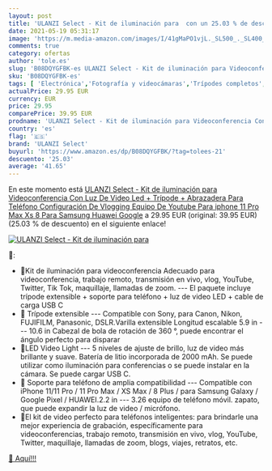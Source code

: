 ```yaml
---
layout: post
title: 'ULANZI Select - Kit de iluminación para  con un 25.03 % de descuento'
date: 2021-05-19 05:31:17
image: 'https://m.media-amazon.com/images/I/41gMaPO1vjL._SL500_._SL400_.jpg'
comments: true
category: ofertas
author: 'tole.es'
slug: 'B08DQYGFBK-es ULANZI Select - Kit de iluminación para Videoconferencia...'
sku: 'B08DQYGFBK-es'
tags: [ 'Electrónica','Fotografía y videocámaras','Trípodes completos','Trípodes y monopies','iphone','ulanzi select', ]
actualPrice: 29.95 EUR
currency: EUR
price: 29.95
comparePrice: 39.95 EUR
prodname: 'ULANZI Select - Kit de iluminación para Videoconferencia Con Luz De Video Led + Trípode + Abrazadera Para Teléfono Configuración De Vlogging Equipo De Youtube Para iphone 11 Pro Max Xs 8 Para Samsung Huawei Google'
country: 'es'
flag: '🇪🇸'
brand: 'ULANZI Select'
buyurl: 'https://www.amazon.es/dp/B08DQYGFBK/?tag=tolees-21'
descuento: '25.03'
average: '41.65'
---
```


En este momento está [ULANZI Select - Kit de iluminación para Videoconferencia Con Luz De Video Led + Trípode + Abrazadera Para Teléfono Configuración De Vlogging Equipo De Youtube Para iphone 11 Pro Max Xs 8 Para Samsung Huawei Google](https://www.amazon.es/dp/B08DQYGFBK/?tag=tolees-21) a 29.95 EUR (original: 39.95 EUR) (25.03 %  de descuento) en el siguiente enlace!

[![ULANZI Select - Kit de iluminación para ](https://m.media-amazon.com/images/I/41gMaPO1vjL._SL500_._SL400_.jpg)](https://www.amazon.es/dp/B08DQYGFBK/?tag=tolees-21)

🔎:

- 💜Kit de iluminación para videoconferencia Adecuado para videoconferencia, trabajo remoto, transmisión en vivo, vlog, YouTube, Twitter, Tik Tok, maquillaje, llamadas de zoom. --- El paquete incluye trípode extensible + soporte para teléfono + luz de video LED + cable de carga USB C
- 💜 Trípode extensible --- Compatible con Sony, para Canon, Nikon, FUJIFILM, Panasonic, DSLR.Varilla extensible Longitud escalable 5.9 in --- 10.6 in Cabezal de bola de rotación de 360 ​​°, puede encontrar el ángulo perfecto para disparar
- 💜LED Video Light --- 5 niveles de ajuste de brillo, luz de video más brillante y suave. Batería de litio incorporada de 2000 mAh. Se puede utilizar como iluminación para conferencias o se puede instalar en la cámara. Se puede cargar USB C.
- 💜 Soporte para teléfono de amplia compatibilidad --- Compatible con iPhone 11/11 Pro / 11 Pro Max / XS Max / 8 Plus / para Samsung Galaxy / Google Pixel / HUAWEI.2.2 in --- 3.26 equipo de teléfono móvil. zapato, que puede expandir la luz de video / micrófono.
- 💜El kit de video perfecto para teléfonos inteligentes: para brindarle una mejor experiencia de grabación, específicamente para videoconferencias, trabajo remoto, transmisión en vivo, vlog, YouTube, Twitter, maquillaje, llamadas de zoom, blogs, viajes, retratos, etc.

[🛒 Aquí!!!](https://www.amazon.es/dp/B08DQYGFBK/?tag=tolees-21)
